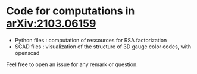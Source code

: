 Code for computations in [arXiv:2103.06159](https://arxiv.org/abs/2103.06159)
=============================================================================

  * Python files : computation of ressources for RSA factorization
  * SCAD files : visualization of the structure of 3D gauge color codes, with openscad

Feel free to open an issue for any remark or question.
